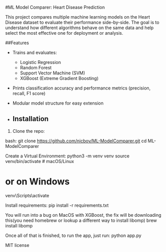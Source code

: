 #ML Model Comparer: Heart Disease Prediction

This project compares multiple machine learning models on the Heart Disease dataset to evaluate their performance side-by-side. The goal is to understand how different algorithms behave on the same data and help select the most effective one for deployment or analysis.

##Features

- Trains and evaluates:
  - Logistic Regression
  - Random Forest
  - Support Vector Machine (SVM)
  - XGBoost (Extreme Gradient Boosting)
- Prints classification accuracy and performance metrics (precision, recall, F1 score)
- Modular model structure for easy extension

- ## Installation

1. Clone the repo:

bash:
git clone https://github.com/nicbov/ML-ModelComparer.git
cd ML-ModelComparer

Create a Virtual Environment:
python3 -m venv venv
source venv/bin/activate  # macOS/Linux
# or on Windows
venv\Scripts\activate

Install requirements:
pip install -r requirements.txt

You will run into a bug on MacOS with XGBoost, the fix will be downloading this(you need homebrew or lookup a different way to install libomp)
brew install libomp

Once all of that is finished, to run the app, just run:
python app.py


MIT license
